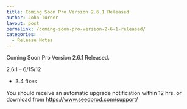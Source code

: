 ```yaml
---
title: Coming Soon Pro Version 2.6.1 Released
author: John Turner
layout: post
permalink: /coming-soon-pro-version-2-6-1-released/
categories:
  - Release Notes
---
```

Coming Soon Pro Version 2.6.1 Released.

2.6.1 &#8211; 6/15/12

  * 3.4 fixes

You should receive an automatic upgrade notification within 12 hrs. or download from <a href="https://www.seedprod.com/support/" target="_blank">https://www.seedprod.com/support/</a>
